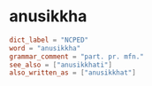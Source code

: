 # anusikkha

``` toml
dict_label = "NCPED"
word = "anusikkha"
grammar_comment = "part. pr. mfn."
see_also = ["anusikkhati"]
also_written_as = ["anusikkhat"]
```

